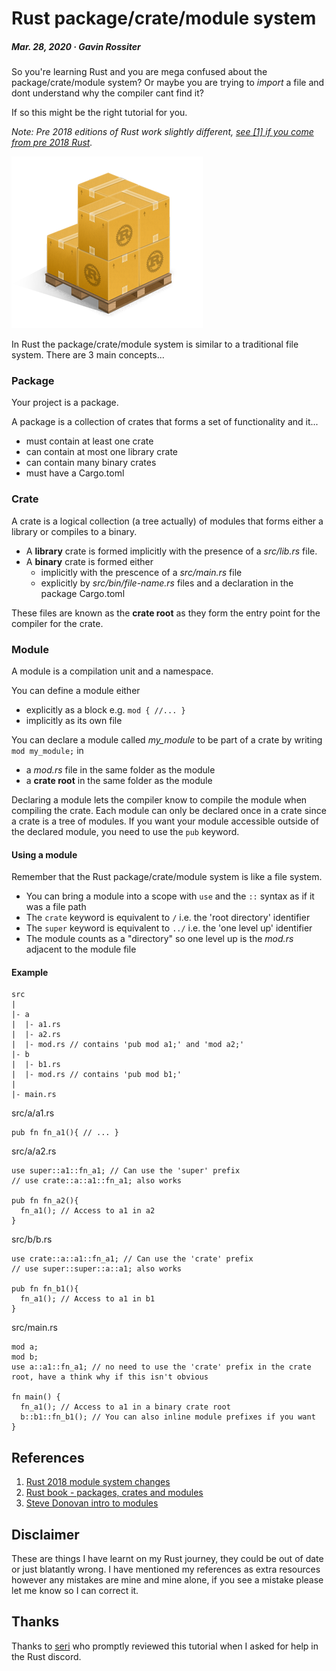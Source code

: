# Rust package/crate/module system
##### Mar. 28, 2020 &middot; Gavin Rossiter

So you're learning Rust and you are mega confused about the package/crate/module system? 
Or maybe you are trying to *import* a file and dont understand why the compiler cant find it?

If so this might be the right tutorial for you.

*Note: Pre 2018 editions of Rust work slightly different, [see [1] if you come from pre 2018 Rust](https://doc.rust-lang.org/edition-guide/rust-2018/module-system/path-clarity.html).*

![alt text](../images/cargo.png)

In Rust the package/crate/module system is similar to a traditional file system.
There are 3 main concepts...

### Package
Your project is a package.

A package is a collection of crates that forms a set of functionality and it...
- must contain at least one crate
- can contain at most one library crate
- can contain many binary crates
- must have a Cargo.toml 

### Crate
A crate is a logical collection (a tree actually) of modules that forms either a library or compiles to a binary.
- A **library** crate is formed implicitly with the presence of a *src/lib.rs* file.
- A **binary** crate is formed either 
  - implicitly with the prescence of a *src/main.rs* file 
  - explicitly by *src/bin/file-name.rs* files and a declaration in the package Cargo.toml

These files are known as the **crate root** as they form the entry point for the compiler for the crate.

### Module
A module is a compilation unit and a namespace.

You can define a module either
- explicitly as a block e.g. `mod { //... }`
- implicitly as its own file

You can declare a module called *my_module* to be part of a crate by writing `mod my_module;` in
- a *mod.rs* file in the same folder as the module 
- a **crate root** in the same folder as the module

Declaring a module lets the compiler know to compile the module when compiling the crate.
Each module can only be declared once in a crate since a crate is a tree of modules.
If you want your module accessible outside of the declared module, you need to use the `pub` keyword.

#### Using a module
Remember that the Rust package/crate/module system is like a file system.
- You can bring a module into a scope with `use` and the `::` syntax as if it was a file path
- The `crate` keyword is equivalent to `/` i.e. the 'root directory' identifier
- The `super` keyword is equivalent to `../` i.e. the 'one level up' identifier
- The module counts as a "directory" so one level up is the *mod.rs* adjacent to the module file

#### Example
```
src
|
|- a
|  |- a1.rs
|  |- a2.rs
|  |- mod.rs // contains 'pub mod a1;' and 'mod a2;'
|- b
|  |- b1.rs
|  |- mod.rs // contains 'pub mod b1;'
|  
|- main.rs
```
src/a/a1.rs
```
pub fn fn_a1(){ // ... }
```
src/a/a2.rs
```
use super::a1::fn_a1; // Can use the 'super' prefix
// use crate::a::a1::fn_a1; also works

pub fn fn_a2(){
  fn_a1(); // Access to a1 in a2
}
```
src/b/b.rs
```
use crate::a::a1::fn_a1; // Can use the 'crate' prefix
// use super::super::a::a1; also works

pub fn fn_b1(){
  fn_a1(); // Access to a1 in b1
}
```
src/main.rs
```
mod a;
mod b;
use a::a1::fn_a1; // no need to use the 'crate' prefix in the crate root, have a think why if this isn't obvious

fn main() {
  fn_a1(); // Access to a1 in a binary crate root
  b::b1::fn_b1(); // You can also inline module prefixes if you want
}
```

## References
1. [Rust 2018 module system changes](https://doc.rust-lang.org/edition-guide/rust-2018/module-system/path-clarity.html)
2. [Rust book - packages, crates and modules](https://doc.rust-lang.org/book/ch07-00-managing-growing-projects-with-packages-crates-and-modules.html)
3. [Steve Donovan intro to modules](https://stevedonovan.github.io/rust-gentle-intro/4-modules.html)

## Disclaimer
These are things I have learnt on my Rust journey, they could be out of date or just blatantly wrong. I have mentioned my references as extra resources however any mistakes are mine and mine alone, if you see a mistake please let me know so I can correct it.

## Thanks
Thanks to [seri](https://github.com/seritools) who promptly reviewed this tutorial when I asked for help in the Rust discord.